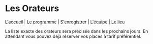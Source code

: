 # Les Orateurs

[L'accueil](index.html) | [Le programme](schedule.html) | [S'enregistrer](register.html) | [L'équipe](team.html) | [Le lieu](lieu.md)

La liste exacte des orateurs sera précisée dans les prochains jours. En attendant vous pouvez déjà réserver vos places à tarif préférentiel. 
